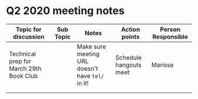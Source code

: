 # Q2 2020 meeting notes

**Topic for discussion** | **Sub Topic** | **Notes** | **Action points** | **Person Responsible** | 
-- | -- | -- | -- | --
Technical prep for March 29th Book Club | | Make sure meeting URL doesn't have `tel/` in it! | Schedule hangouts meet | Marissa |
 | | | | |
 | | | | |
